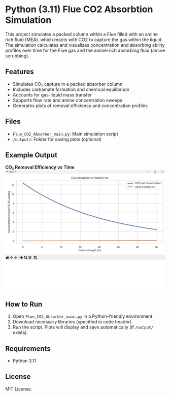 # Python (3.11) Flue CO2 Absorbtion Simulation

This project simulates a packed column within a Flue filled with an amine rich fluid (MEA). which reacts with CO2 to capture the gas within the liquid. The simulation calculates and visualizes concentration and absorbing ability profiles over time for the Flue gas and the amine-rich absorbing fluid (amine scrubbing).

## Features

- Simulates CO₂ capture in a packed absorber column
- Includes carbamate formation and chemical equilibrium
- Accounts for gas-liquid mass transfer
- Supports flow rate and amine concentration sweeps
- Generates plots of removal efficiency and concentration profiles

## Files

- `Flue_CO2_Absorber_main.py`: Main simulation script  
- `/output/`: Folder for saving plots (optional)

## Example Output

**CO₂ Removal Efficiency vs Time**  
![CO2 Absorption Efficiency Output](./Output/Flue_CO2_Absorber_Output_Test1.jpg)

## How to Run

1. Open `Flue_CO2_Absorber_main.py` in a Python-friendly environment.
2. Download necessary libraries (specified in code header)  
3. Run the script. Plots will display and save automatically (if `/output/` exists).

## Requirements

-   Python 3.11

## License

MIT License.
